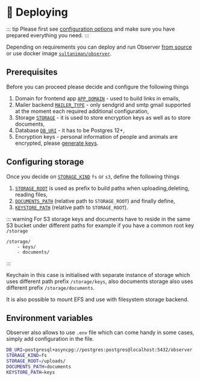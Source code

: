 # 🛫 Deploying

::: tip
Please first see [configuration options](./configuration) and make sure you have prepared everything you need.
:::

Depending on requirements you can deploy and run Observer [from source](https://github.com/lbrty/observer) or use docker image [`sultaniman/observer`](https://hub.docker.com/r/sultaniman/observer).

## Prerequisites

Before you can proceed please decide and configure the following things

1. Domain for frontend app [`APP_DOMAIN`](./configuration#app-domain) - used to build links in emails,
2. Mailer backend [`MAILER_TYPE`](./configuration#mailer) - only sendgrid and smtp gmail supported at the moment each required additional configuration,
3. Storage [`STORAGE`](http://localhost:5173/guide/configuration#storage) - it is used to store encryption keys as well as to store documents,
4. Database [`DB_URI`](./configuration#db-uri) - it has to be Postgres 12+,
5. Encryption keys - personal information of people and animals are encrypted, please [generate keys](./encryption/keys).

## Configuring storage

Once you decide on [`STORAGE_KIND`](./configuration#storage-kind) `fs` or `s3`, define the following things

1. [`STORAGE_ROOT`](./configuration#storage-root) is used as prefix to build paths when uploading,deleting, reading files,
2. [`DOCUMENTS_PATH`](./configuration#documents-path) (relative path to `STORAGE_ROOT`) and finally define,
3. [`KEYSTORE_PATH`](./configuration#keystore-path) (relative path to `STORAGE_ROOT`).

::: warning
For S3 storage keys and documents have to reside in the same S3 bucket under different paths for example
if you have a common root key `/storage`
```
/storage/
    - keys/
    - documents/
```
:::

Keychain in this case is initialised with separate instance of storage which uses different path prefix `/storage/keys`,
also documents storage also uses different prefix `/storage/documents`.

It is also possible to mount EFS and use with filesystem storage backend.

## Environment variables

Observer also allows to use `.env` file which can come handy in some cases, simply add configuration in the file.

```sh
DB_URI=postgresql+asyncpg://postgres:postgres@localhost:5432/observer
STORAGE_KIND=fs
STORAGE_ROOT=/uploads/
DOCUMENTS_PATH=documents
KEYSTORE_PATH=keys
```

